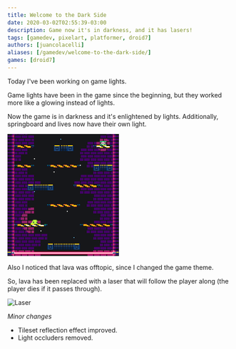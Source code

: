 ```yaml
---
title: Welcome to the Dark Side
date: 2020-03-02T02:55:39-03:00
description: Game now it's in darkness, and it has lasers!
tags: [gamedev, pixelart, platformer, droid7]
authors: [juancolacelli]
aliases: [/gamedev/welcome-to-the-dark-side/]
games: [droid7]
---
```


Today I've been working on game lights.

Game lights have been in the game since the beginning, but they worked more like a glowing instead of lights.

Now the game is in darkness and it's enlightened by lights. Additionally, springboard and lives now have their own light.

![Dark mode](dark_mode.png)

Also I noticed that lava was offtopic, since I changed the game theme.

So, lava has been replaced with a laser that will follow the player along (the player dies if it passes through).

![Laser](laser.gif)

*Minor changes*
- Tileset reflection effect improved.
- Light occluders removed.
